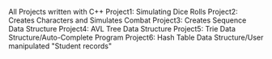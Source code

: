 All Projects written with C++
Project1: Simulating Dice Rolls
Project2: Creates Characters and Simulates Combat
Project3: Creates Sequence Data Structure
Project4: AVL Tree Data Structure
Project5: Trie Data Structure/Auto-Complete Program
Project6: Hash Table Data Structure/User manipulated "Student records"
